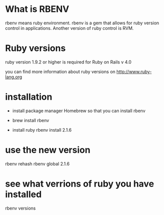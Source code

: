 # What is RBENV

rbenv means ruby environment.  rbenv is a gem that allows for ruby version control in applications.
Another version of ruby control is RVM.

# Ruby versions

ruby version 1.9.2 or higher is required for Ruby on Rails v 4.0

you can find more information about ruby versions on http://www.ruby-lang.org

# installation

* install package manager Homebrew so that you can install rbenv

* brew install rbenv

* install ruby
    rbenv install 2.1.6

# use the new version
rbenv rehash
rbenv global 2.1.6

# see what verrions of ruby you have installed
rbenv versions